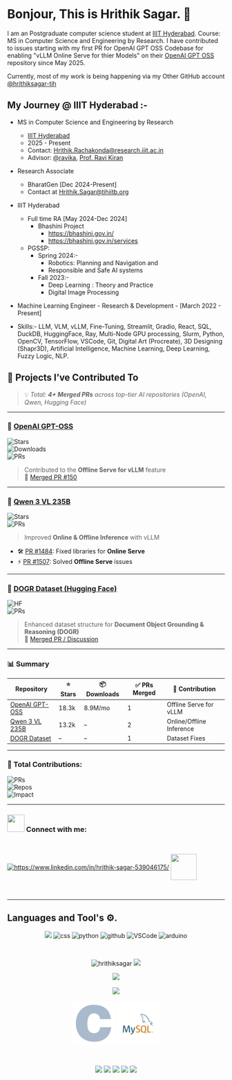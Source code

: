 # Bonjour, This is Hrithik Sagar. 👋
I am an Postgraduate computer science student at
[IIIT Hyderabad](https://www.iiit.ac.in). Course: MS in Computer Science and Engineering by Research. I have contributed to issues starting with my first PR
for OpenAI GPT OSS Codebase for enabling "vLLM Online Serve for thier Models" on their [OpenAI GPT OSS](https://github.com/openai/gpt-oss?tab=readme-ov-file#vllm) repository since May 2025.

Currently, most of my work is being happening via my Other GitHub account [@hrithiksagar-tih](https://github.com/hrithiksagar-tih)

## My Journey @ IIIT Hyderabad :-
- MS in Computer Science and Engineering by Research
  - [IIIT Hyderabad](https://www.iiit.ac.in)
  - 2025 - Present
  - Contact: Hrithik.Rachakonda@research.iiit.ac.in
  - Advisor: [@ravika](https://github.com/ravika), [Prof. Ravi Kiran](https://scholar.google.co.in/citations?hl=en&user=oLJTcXIAAAAJ)
- Research Associate
  - BharatGen [Dec 2024-Present]
  - Contact at Hrithik.Sagar@tihiitb.org
 
- IIIT Hyderabad
  - Full time RA [May 2024-Dec 2024]
    - Bhashini Project
      - https://bhashini.gov.in/
      - https://bhashini.gov.in/services
  - PGSSP:
    - Spring 2024:-
      - Robotics: Planning and Navigation and
      - Responsible and Safe AI systems 
    - Fall 2023:- 
      - Deep Learning : Theory and Practice
      - Digital Image Processing
     
- Machine Learning Engineer - Research & Development - [March 2022 - Present]
- Skills:- LLM, VLM, vLLM, Fine-Tuning, Streamlit, Gradio, React, SQL, DuckDB, HuggingFace, Ray, Multi-Node GPU processing, Slurm, Python, OpenCV, TensorFlow, VSCode, Git, Digital Art (Procreate), 3D Designing (Shapr3D), Artificial Intelligence, Machine Learning, Deep Learning, Fuzzy Logic, NLP. 

## 🚀 Projects I’ve Contributed To  

> 💡 _Total: **4+ Merged PRs** across top-tier AI repositories (OpenAI, Qwen, Hugging Face)_  

---

### 🧠 [OpenAI GPT-OSS](https://github.com/openai/gpt-oss?tab=readme-ov-file#vllm)  
![Stars](https://img.shields.io/github/stars/openai/gpt-oss?style=flat-square&logo=github&color=yellow)  
![Downloads](https://img.shields.io/badge/Downloads-8.9M%2Fmonth-blue?style=flat-square)  
![PRs](https://img.shields.io/badge/Merged%20PRs-1-brightgreen?style=flat-square)  

> Contributed to the **Offline Serve for vLLM** feature  
🔗 [Merged PR #150](https://github.com/openai/gpt-oss/pull/150)

---

### 🧬 [Qwen 3 VL 235B](https://github.com/QwenLM/Qwen3-VL)  
![Stars](https://img.shields.io/github/stars/QwenLM/Qwen3-VL?style=flat-square&color=orange)  
![PRs](https://img.shields.io/badge/Merged%20PRs-2-brightgreen?style=flat-square)

> Improved **Online & Offline Inference** with vLLM  
- 🛠️ [PR #1484](https://github.com/QwenLM/Qwen3-VL/pull/1484): Fixed libraries for **Online Serve**  
- ⚡ [PR #1507](https://github.com/QwenLM/Qwen3-VL/pull/1507): Solved **Offline Serve** issues  

---

### 🧾 [DOGR Dataset (Hugging Face)](https://huggingface.co/datasets/yinanzhou1/doge_data)  
![HF](https://img.shields.io/badge/HuggingFace-Dataset-orange?style=flat-square&logo=huggingface)  
![PRs](https://img.shields.io/badge/Merged%20PRs-1-brightgreen?style=flat-square)

> Enhanced dataset structure for **Document Object Grounding & Reasoning (DOGR)**  
🔗 [Merged PR / Discussion](https://huggingface.co/datasets/yinanzhou1/doge_data/discussions/2)

---

### 📊 Summary  
| Repository | ⭐ Stars | 📦 Downloads | ✅ PRs Merged | 🚀 Contribution |
|-------------|----------|--------------|---------------|-----------------|
| [OpenAI GPT-OSS](https://github.com/openai/gpt-oss) | 18.3k | 8.9M/mo | 1 | Offline Serve for vLLM |
| [Qwen 3 VL 235B](https://github.com/QwenLM/Qwen3-VL) | 13.2k | – | 2 | Online/Offline Inference |
| [DOGR Dataset](https://huggingface.co/datasets/yinanzhou1/doge_data) | – | – | 1 | Dataset Fixes |

---

### 🧭 Total Contributions:  
![PRs](https://img.shields.io/badge/Total%20Merged%20PRs-4-brightgreen?style=for-the-badge)  
![Repos](https://img.shields.io/badge/Top%20AI%20Repos-3-blueviolet?style=for-the-badge)  
![Impact](https://img.shields.io/badge/Impact-High-success?style=for-the-badge)

---
<h3 align="left"><img src="https://blogs.missouristate.edu/polsci/files/2019/08/handshake1.gif" width="40" height="40"> Connect with me:</h3>
</div>
<br>
<p align="left">
<a href="https://www.linkedin.com/in/hrithik-sagar-539046175/" target="blank"><img align="center" src="https://cliply.co/wp-content/uploads/2021/02/372102050_LINKEDIN_ICON_TRANSPARENT_1080.gif" alt="https://www.linkedin.com/in/hrithik-sagar-539046175/" height="60" width="60" /></a>
<a href="https://www.instagram.com/hrithik.sagar/" target="blank"><img align="center" src="https://cliply.co/wp-content/uploads/2019/07/371907300_INSTAGRAM_ICON_TRANSPARENT_400.gif" height="60" width="60" /></a>
</p>
<br>

<hr>
<!-- <h2><b>Have a look at some of my works 👇 </b></h2> 
<ul>
  <li>🔗https://github.com/hrithiksagar/24-7-personal-nurse</li>
  <li>🔗https://github.com/hrithiksagar/Skin_cancer_detection</li>
  <li>🔗https://github.com/hrithiksagar/Mask-Detection-using-python-openCV</li>
  <li>🔗https://github.com/hrithiksagar/Neumonia-prediction</li>
  <li>🔗https://github.com/hrithiksagar/face_recognization_openCV</li>
  <li>🔗https://github.com/hrithiksagar/M1_Sudoku</li>
  <li>🔗https://github.com/hrithiksagar/Diseases-Detection-jlcpcb</li>
  </ul>
<hr> -->

<h2><b>Languages and Tool's ⚙️. </b></h2> 

<!-- Gifs found on GIPHY made by @devrock -->
<p align="center">
  <img alt-"html5" src="https://media.giphy.com/media/XAxylRMCdpbEWUAvr8/giphy.gif" width="100">
  <img alt="css" src="https://media.giphy.com/media/fsEaZldNC8A1PJ3mwp/giphy.gif" width="100">
  <img alt="python" src="https://i.giphy.com/media/LMt9638dO8dftAjtco/200.webp" width="100">
  <img alt="github" src="https://i.giphy.com/media/KzJkzjggfGN5Py6nkT/200.webp" width="100">
  <img alt="VSCode" src="https://i.giphy.com/media/IdyAQJVN2kVPNUrojM/200.webp" width="100">
  <img alt="arduino" src="https://media.giphy.com/media/mFDWuDppjQJjite6FS/giphy.gif" width="100">
</p>
<br>
<p align = "center"> <img src="https://github-readme-stats.vercel.app/api/top-langs?username=hrithiksagar&show_icons=true&locale=en&layout=compact" alt="hrithiksagar" />  <img  src = "https://github-readme-stats.vercel.app/api?username=hrithiksagar&show_icons=true&theme=radical&line_height=27">
</p>

<p align = "center">
 <img  src="https://github-readme-streak-stats.herokuapp.com/?user=hrithiksagar&show_icons=true&locale=en&layout=compact&theme=radical&line_height=0" />
</p> 

<p align = "center">
 <img src="https://activity-graph.herokuapp.com/graph?username=hrithiksagar&theme=redical">
</p> 


<p align="center">
<img alt="C" width="100px" src="https://raw.githubusercontent.com/github/explore/80688e429a7d4ef2fca1e82350fe8e3517d3494d/topics/c/c.png" />
<img alt="CPP" width="100px" src="https://raw.githubusercontent.com/github/explore/80688e429a7d4ef2fca1e82350fe8e3517d3494d/topics/mysql/mysql.png" />
</p>
<br>

<p align="center">
<img src="https://img.shields.io/badge/pandas%20-%23150458.svg?&style=for-the-badge&logo=pandas&logoColor=white" width="100"/>
<img src="https://img.shields.io/badge/adobe%20-%23FF0000.svg?&style=for-the-badge&logo=adobe&logoColor=white" width="100"/>
<img src="https://img.shields.io/badge/adobe%20photoshop%20-%2331A8FF.svg?&style=for-the-badge&logo=adobe%20photoshop&logoColor=white" width="100"/>
<img src="https://img.shields.io/badge/git%20-%23F05033.svg?&style=for-the-badge&logo=git&logoColor=white" width="100"/>
<img src="https://img.shields.io/badge/Jupyter%20-%23F37626.svg?&style=for-the-badge&logo=Jupyter&logoColor=white" width="100"/>
